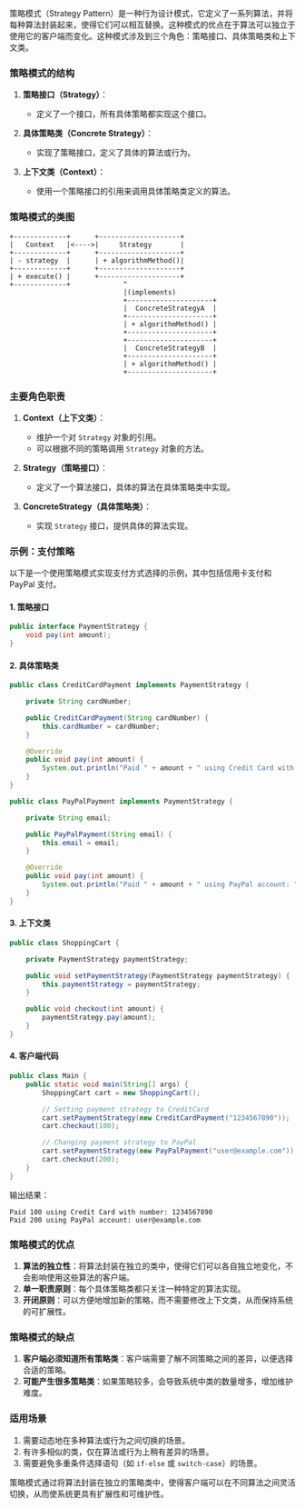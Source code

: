 策略模式（Strategy Pattern）是一种行为设计模式，它定义了一系列算法，并将每种算法封装起来，使得它们可以相互替换。这种模式的优点在于算法可以独立于使用它的客户端而变化。这种模式涉及到三个角色：策略接口、具体策略类和上下文类。

### 策略模式的结构

1. **策略接口（Strategy）**：
   - 定义了一个接口，所有具体策略都实现这个接口。

2. **具体策略类（Concrete Strategy）**：
   - 实现了策略接口，定义了具体的算法或行为。

3. **上下文类（Context）**：
   - 使用一个策略接口的引用来调用具体策略类定义的算法。

### 策略模式的类图

```
+-------------+      +--------------------+
|   Context   |<---->|     Strategy       |
+-------------+      +--------------------+
| - strategy  |      | + algorithmMethod()|
+-------------+      +--------------------+
| + execute() |      +--------------------+
+-------------+             ^
                            |(implements)
                            +---------------------+
                            |  ConcreteStrategyA  |
                            +---------------------+
                            | + algorithmMethod() |
                            +---------------------+
                            +---------------------+
                            |  ConcreteStrategyB  |
                            +---------------------+
                            | + algorithmMethod() |
                            +---------------------+
```

### 主要角色职责

1. **Context（上下文类）**：
   - 维护一个对 `Strategy` 对象的引用。
   - 可以根据不同的策略调用 `Strategy` 对象的方法。

2. **Strategy（策略接口）**：
   - 定义了一个算法接口，具体的算法在具体策略类中实现。

3. **ConcreteStrategy（具体策略类）**：
   - 实现 `Strategy` 接口，提供具体的算法实现。

### 示例：支付策略

以下是一个使用策略模式实现支付方式选择的示例，其中包括信用卡支付和 PayPal 支付。

#### 1. 策略接口
```java
public interface PaymentStrategy {
    void pay(int amount);
}
```

#### 2. 具体策略类
```java
public class CreditCardPayment implements PaymentStrategy {

    private String cardNumber;

    public CreditCardPayment(String cardNumber) {
        this.cardNumber = cardNumber;
    }

    @Override
    public void pay(int amount) {
        System.out.println("Paid " + amount + " using Credit Card with number: " + cardNumber);
    }
}

public class PayPalPayment implements PaymentStrategy {

    private String email;

    public PayPalPayment(String email) {
        this.email = email;
    }

    @Override
    public void pay(int amount) {
        System.out.println("Paid " + amount + " using PayPal account: " + email);
    }
}
```

#### 3. 上下文类
```java
public class ShoppingCart {

    private PaymentStrategy paymentStrategy;

    public void setPaymentStrategy(PaymentStrategy paymentStrategy) {
        this.paymentStrategy = paymentStrategy;
    }

    public void checkout(int amount) {
        paymentStrategy.pay(amount);
    }
}
```

#### 4. 客户端代码
```java
public class Main {
    public static void main(String[] args) {
        ShoppingCart cart = new ShoppingCart();

        // Setting payment strategy to CreditCard
        cart.setPaymentStrategy(new CreditCardPayment("1234567890"));
        cart.checkout(100);

        // Changing payment strategy to PayPal
        cart.setPaymentStrategy(new PayPalPayment("user@example.com"));
        cart.checkout(200);
    }
}
```

输出结果：
```plaintext
Paid 100 using Credit Card with number: 1234567890
Paid 200 using PayPal account: user@example.com
```

### 策略模式的优点
1. **算法的独立性**：将算法封装在独立的类中，使得它们可以各自独立地变化，不会影响使用这些算法的客户端。
2. **单一职责原则**：每个具体策略类都只关注一种特定的算法实现。
3. **开闭原则**：可以方便地增加新的策略，而不需要修改上下文类，从而保持系统的可扩展性。

### 策略模式的缺点
1. **客户端必须知道所有策略类**：客户端需要了解不同策略之间的差异，以便选择合适的策略。
2. **可能产生很多策略类**：如果策略较多，会导致系统中类的数量增多，增加维护难度。

### 适用场景
1. 需要动态地在多种算法或行为之间切换的场景。
2. 有许多相似的类，仅在算法或行为上稍有差异的场景。
3. 需要避免多重条件选择语句（如 `if-else` 或 `switch-case`）的场景。

策略模式通过将算法封装在独立的策略类中，使得客户端可以在不同算法之间灵活切换，从而使系统更具有扩展性和可维护性。
